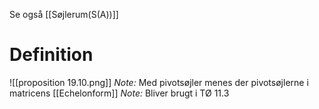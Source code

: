 Se også [[Søjlerum(S(A))]]

# Definition
![[proposition 19.10.png]]
*Note:* Med pivotsøjler menes der pivotsøjlerne i matricens [[Echelonform]]
*Note:* Bliver brugt i TØ 11.3